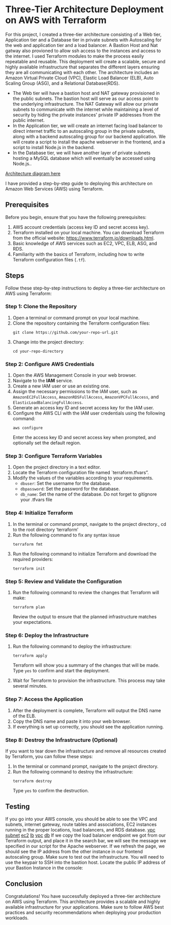 
# ​​Three-Tier Architecture Deployment on AWS with Terraform
For this project, I created a three-tier architecture  consisting of a Web tier, Application tier and a Database tier in private subnets with Autoscaling for the web and application tier and a load balancer. A Bastion Host and Nat gatway also provioned to allow ssh access to the instances and access to the internet. I used Terraform modules to make the process easily repeatable and reusable.  This deployment will create a scalable, secure and highly available infrastructure that separates the different layers ensuring they are all communicating with each other. The architecture includes an Amazon Virtual Private Cloud (VPC), Elastic Load Balancer (ELB), Auto Scaling Group (ASG), and a Relational Database(RDS).
- The Web tier will have a bastion host and NAT gateway provisioned in the public subnets. The bastion host will serve as our access point to the underlying infrastructure. The NAT Gateway will allow our private subnets to communicate with the internet  while maintaining a level of security by hiding the private instances' private IP addresses from the public internet.
- In the Application tier, we will create an internet facing load balancer to direct internet traffic to an autoscaling group in the private subnets, along with a backend autoscaling group for our backend application. We will create a script to install the apache webserver in the frontend, and a script to install Node.js in the backend.
- In the Database tier, we will have another layer of private subnets hosting a MySQL database which will  eventually be accessed using Node.js..
 
[Architecture diagram here](../cloudgen-architecture)
 
 
I have provided a step-by-step guide to deploying this architecture on Amazon Web Services (AWS) using Terraform.

 
## Prerequisites
 
Before you begin, ensure that you have the following prerequisites:
 
1. AWS account credentials (access key ID and secret access key).
2. Terraform installed on your local machine. You can download Terraform from the official website: https://www.terraform.io/downloads.html.
3. Basic knowledge of AWS services such as EC2, VPC, ELB, ASG, and RDS.
4. Familiarity with the basics of Terraform, including how to write Terraform configuration files (`.tf`).
 
## Steps
 
Follow these step-by-step instructions to deploy a three-tier architecture on AWS using Terraform:
 
### Step 1: Clone the Repository
 
1. Open a terminal or command prompt on your local machine.
2. Clone the repository containing the Terraform configuration files:
   ```
   git clone https://github.com/your-repo-url.git
   ```
3. Change into the project directory:
   ```
   cd your-repo-directory
   ```
 
### Step 2: Configure AWS Credentials
 
1. Open the AWS Management Console in your web browser.
2. Navigate to the **IAM** service.
3. Create a new IAM user or use an existing one.
4. Assign the necessary permissions to the IAM user, such as `AmazonEC2FullAccess`, `AmazonRDSFullAccess`, `AmazonVPCFullAccess`, and `ElasticLoadBalancingFullAccess`.
5. Generate an access key ID and secret access key for the IAM user.
6. Configure the AWS CLI with the IAM user credentials using the following command:
   ```
   aws configure
   ```
   Enter the access key ID and secret access key when prompted, and optionally set the default region.
 
### Step 3: Configure Terraform Variables
 
1. Open the project directory in a text editor.
2. Locate the Terraform configuration file named `terraform.tfvars”. 
3. Modify the values of the variables according to your requirements.
   - `dbuser`: Set the username for the database.
   - `dbpassword`: Set the password for the database.
   - `db_name`: Set the name of the database.
Do not forget to gitignore your .tfvars file 
 
### Step 4: Initialize Terraform
 
1. In the terminal or command prompt, navigate to the project directory., cd to the root directory ‘terraform’
2. Run the following command to fix any syntax issue
    ```
    terraform fmt
    ```
3. Run the following command to initialize Terraform and download the required providers:
   ```
   terraform init
   ```
 
### Step 5: Review and Validate the Configuration
 
1. Run the following command to review the changes that Terraform will make:
   ```
   terraform plan
   ```
   Review the output to ensure that the planned infrastructure matches your expectations.
 
### Step 6: Deploy the Infrastructure
 
1. Run the following command to deploy the infrastructure:
   ```
   terraform apply
   ```
   Terraform will show you a summary of the changes that will be made. Type `yes` to confirm and start the deployment.
 
2. Wait for Terraform to provision the infrastructure. This process may take several minutes.
 
### Step 7: Access the Application
 
1. After the deployment is complete, Terraform will output the DNS name of the ELB.
2. Copy the DNS name and paste it into your web browser.
3. If everything is set up correctly, you should see the application running.
 
### Step 8: Destroy the Infrastructure (Optional)
 
If you want to tear down the infrastructure and remove all resources created by Terraform, you can follow these steps:
 
1. In the terminal or command prompt, navigate to the project directory.
2. Run the following command to destroy the infrastructure:
   ```
   terraform destroy
   ```
   Type `yes` to confirm the destruction.

## Testing
If you go into your AWS console, you should be able to see the VPC and subnets, internet gateway, route tables and associations, EC2 instances running in the proper locations, load balancers, and RDS database.
[vpc](../vpc-image)
[subnet](./assets/subnet-image.png)
[ec2](./assets/ec2-image.png)
[lb](./assets/lb-image.png)
[vpc](./assets/vpc-image.png)
[db](./assets/db-image.png)
If we copy the load balancer endpoint we got from our Terraform output, and place it in the search bar, we will see the message we specified in our script for the Apache webserver.
If we refresh the page, we should see the IP address from the other instance in our frontend autoscaling group.
Make sure to test out the infrastructure. You will need to use the keypair to SSH into the bastion host. Locate the public IP address of your Bastion Instance in the console:







## Conclusion
 
Congratulations! You have successfully deployed a three-tier architecture on AWS using Terraform. This architecture provides a scalable and highly available infrastructure for your applications. Make sure to follow AWS best practices and security recommendations when deploying your production workloads.

